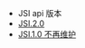   
-  JSI api 版本
  - [JSI.2.0](./docs/modules/all/模块-direct.md)
  - [JSI.1.0 不再维护](./docs/modules/all/1.0/模块-direct.md)

<ul class="nav-href">
</ul>

<div class="github">
	<a href="//github.com/zk4/x-engine-docs/docs" target="_blank">
	</a>
</div>
